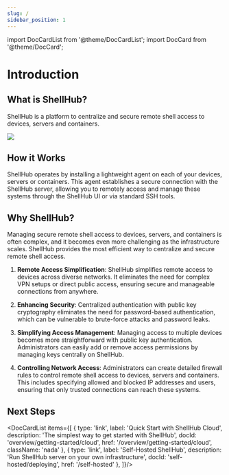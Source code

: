 ```yaml
---
slug: /
sidebar_position: 1
---
```


import DocCardList from '@theme/DocCardList';
import DocCard from '@theme/DocCard';

# Introduction

## What is ShellHub?

ShellHub is a platform to centralize and secure remote shell access to devices, servers and containers.

![](/img/newdiagram.png)

## How it Works

ShellHub operates by installing a lightweight agent on each of your devices, servers or containers. This agent establishes a secure connection with the ShellHub server, allowing you to remotely access and manage these systems through the ShellHub UI or via standard SSH tools.

## Why ShellHub?

Managing secure remote shell access to devices, servers, and containers is often complex, and it becomes even more challenging as the infrastructure scales. ShellHub provides the most efficient way to centralize and secure remote shell access.

1. **Remote Access Simplification**:
   ShellHub simplifies remote access to devices across diverse networks. It eliminates the need for complex VPN setups or direct public access, ensuring secure and manageable connections from anywhere.

2. **Enhancing Security**: Centralized authentication with public key cryptography eliminates the need for password-based authentication, which can be vulnerable to brute-force attacks and password leaks.

3. **Simplifying Access Management**: Managing access to multiple devices becomes more straightforward with public key authentication. Administrators can easily add or remove access permissions by managing keys centrally on ShellHub.

4. **Controlling Network Access**: Administrators can create detailed firewall rules to control remote shell access to devices, servers and containers. This includes specifying allowed and blocked IP addresses and users, ensuring that only trusted connections can reach these systems.

## Next Steps

<DocCardList items={[
{
type: 'link',
label: 'Quick Start with ShellHub Cloud',
description: 'The simplest way to get started with ShellHub',
docId: 'overview/getting-started/cloud',
href: '/overview/getting-started/cloud',
className: 'nada'
},
{
type: 'link',
label: 'Self-Hosted ShellHub',
description: 'Run ShellHub server on your own infrastructure',
docId: 'self-hosted/deploying',
href: '/self-hosted'
},
]}/>
